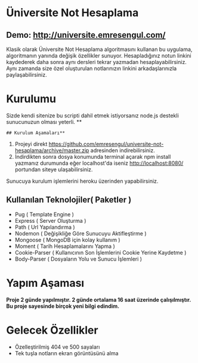 # Üniversite Not Hesaplama

## Demo: http://universite.emresengul.com/

Klasik olarak Üniversite Not Hesaplama algoritmasını kullanan bu uygulama, algoritmanın yanında değişik özellikler sunuyor. Hesapladığınız notun linkini kaydederek daha sonra aynı dersleri tekrar yazmadan hesaplayabilirsiniz. Aynı zamanda size özel oluşturulan notlarınızın linkini arkadaşlarınızla paylaşabilirsiniz.

# Kurulumu

Sizde kendi sitenize bu scripti dahil etmek istiyorsanız node.js destekli sunucunuzun olması yeterli.
**

	## Kurulum Aşamaları**
	
	

 1. Projeyi direkt https://github.com/emresengul/universite-not-hesaplama/archive/master.zip adresinden indirebilirsiniz.
 2. İndirdikten sonra dosya konumunda terminal açarak npm install yazmanız durumunda eğer localhost'da iseniz  [http://localhost:8080/](http://localhost:8080/) portundan siteye ulaşabilirsiniz.

Sunucuya kurulum işlemlerini heroku üzerinden yapabilirsiniz.

## Kullanılan Teknolojiler( Paketler )

 - Pug ( Template Engine )
 - Express ( Server Oluşturma )
 - Path ( Url Yapılandırma )
 - Nodemon ( Değişikliğe Göre Sunucuyu Aktifleştirme )
 - Mongoose ( MongoDB için kolay kullanım )
 - Moment ( Tarih Hesaplamalarını Yapma )
 - Cookie-Parser ( Kullanıcının Son İşlemlerini Cookie Yerine Kaydetme )
 - Body-Parser ( Dosyaların Yolu ve Sunucu İşlemleri )
 # Yapım Aşaması
 **Proje 2 günde yapılmıştır. 2  günde ortalama 16 saat üzerinde çalışılmıştır. Bu proje sayesinde birçok yeni bilgi edindim.**
 
# Gelecek Özellikler
 - Özelleştirilmiş 404 ve 500 sayaları
 - Tek tuşla notların ekran görüntüsünü alma 
 
